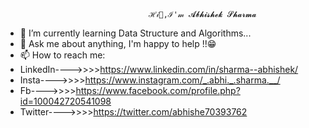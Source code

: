                                     ℋ𝒾👋,ℐ'𝓂 𝓐𝓫𝓱𝓲𝓼𝓱𝓮𝓴 𝓢𝓱𝓪𝓻𝓶𝓪

- 🌱 I’m currently learning Data Structure and Algorithms...
- 💬 Ask me about anything, I'm happy to help !!😁
- 📫 How to reach me:
- LinkedIn---->>>>https://www.linkedin.com/in/sharma--abhishek/  
- Insta---->>>>https://www.instagram.com/_.abhi._.sharma.__/
- Fb---->>>>https://www.facebook.com/profile.php?id=100042720541098
- Twitter---->>>>https://twitter.com/abhishe70393762
